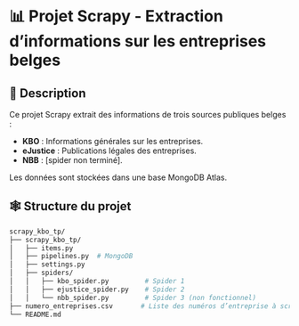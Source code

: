 # 📊 Projet Scrapy - Extraction d’informations sur les entreprises belges

## 📝 Description

Ce projet Scrapy extrait des informations de trois sources publiques belges :

* **KBO** : Informations générales sur les entreprises.
* **eJustice** : Publications légales des entreprises.
* **NBB** : \[spider non terminé].

Les données sont stockées dans une base MongoDB Atlas.

## 🕸️ Structure du projet

```bash
scrapy_kbo_tp/
├── scrapy_kbo_tp/
│   ├── items.py
│   ├── pipelines.py  # MongoDB
│   ├── settings.py
│   ├── spiders/
│   │   ├── kbo_spider.py         # Spider 1
│   │   ├── ejustice_spider.py    # Spider 2
│   │   └── nbb_spider.py         # Spider 3 (non fonctionnel)
├── numero_entreprises.csv       # Liste des numéros d’entreprise à scrapper
└── README.md
